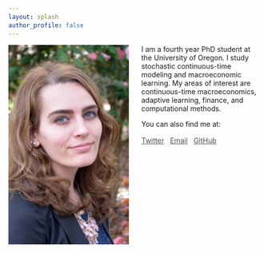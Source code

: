```yaml
---
layout: splash
author_profile: false
---
```

<img class="img-responsive" style="float: left;margin-right: 25px;" src="/images/Professional_HeadShot.jpg">

I am a fourth year PhD student at the University of Oregon. 
I study stochastic continuous-time modeling and macroeconomic learning. 
My areas of interest are continuous-time macroeconomics, adaptive learning, finance, and computational methods.  

You can also find me at: 

<div class="contact-buttons" style="line-height:160%;padding-left:8em;margin-top:10px">
<p>
<a href="https://twitter.com/ChandlerLester_" target="_blank" style="color:#515151;"><i class="fab fa-fw fa-twitter-square"></i>Twitter</a>
  &nbsp;
<a href="mailto:clester3@uoregon.edu" target="_blank" style="color:#515151;"><i class="fa fa-envelope"></i> Email</a> 
&nbsp;
<a href="https://github.com/chandlerlester" target="_blank" style="color:#515151;"><i class="fab fa-github"></i>GitHub </a>

</p>
</div>

